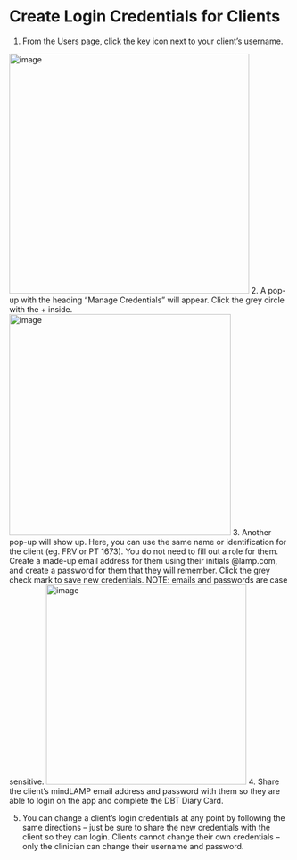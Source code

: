 # Create Login Credentials for Clients
1. From the Users page, click the key icon next to your client’s username. 
<img width="430" alt="image" src="https://user-images.githubusercontent.com/69599815/124176916-9164c680-da7d-11eb-94a4-73834cb4ed2f.png">
2. A pop-up with the heading “Manage Credentials” will appear. Click the grey circle with the + inside.
<img width="397" alt="image" src="https://user-images.githubusercontent.com/69599815/124176956-9e81b580-da7d-11eb-9ee3-181634d9dbb8.png">
3. Another pop-up will show up. Here, you can use the same name or identification for the client (eg. FRV or PT 1673). You do not need to fill out a role for them. Create a made-up email address for them using their initials @lamp.com, and create a password for them that they will remember. Click the grey check mark to save new credentials. NOTE: emails and passwords are case sensitive.
<img width="359" alt="image" src="https://user-images.githubusercontent.com/69599815/124177080-bfe2a180-da7d-11eb-9c63-115ec25c8a25.png">
4. Share the client’s mindLAMP email address and password with them so they are able to login on the app and complete the DBT Diary Card.

5. You can change a client’s login credentials at any point by following the same directions – just be sure to share the new credentials with the client so they can login. Clients cannot change their own credentials – only the clinician can change their username and password.
